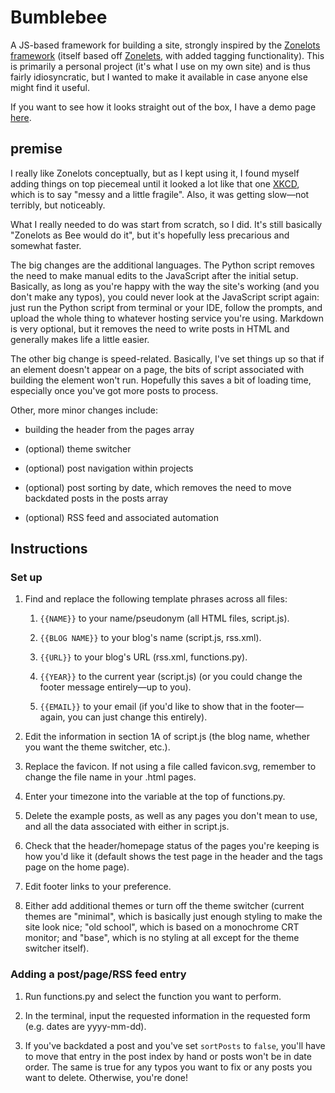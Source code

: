 # Bumblebee

A JS-based framework for building a site, strongly inspired by the [Zonelots framework](https://codeberg.org/01bbl/Zonelots) (itself based off [Zonelets](https://zonelets.net/), with added tagging functionality). This is primarily a personal project (it's what I use on my own site) and is thus fairly idiosyncratic, but I wanted to make it available in case anyone else might find it useful.

If you want to see how it looks straight out of the box, I have a demo page [here](https://bumblebee-framework.netlify.app/).

## premise

I really like Zonelots conceptually, but as I kept using it, I found myself adding things on top piecemeal until it looked a lot like that one [XKCD](https://xkcd.com/2347/), which is to say "messy and a little fragile". Also, it was getting slow—not terribly, but noticeably. 

What I really needed to do was start from scratch, so I did. It's still basically "Zonelots as Bee would do it", but it's hopefully less precarious and somewhat faster.

The big changes are the additional languages. The Python script removes the need to make manual edits to the JavaScript after the initial setup. Basically, as long as you're happy with the way the site's working (and you don't make any typos), you could never look at the JavaScript script again: just run the Python script from terminal or your IDE, follow the prompts, and upload the whole thing to whatever hosting service you're using. Markdown is very optional, but it removes the need to write posts in HTML and generally makes life a little easier. 

The other big change is speed-related. Basically, I've set things up so that if an element doesn't appear on a page, the bits of script associated with building the element won't run. Hopefully this saves a bit of loading time, especially once you've got more posts to process.

Other, more minor changes include:

- building the header from the pages array

- (optional) theme switcher

- (optional) post navigation within projects

- (optional) post sorting by date, which removes the need to move backdated posts in the posts array

- (optional) RSS feed and associated automation

## Instructions

### Set up

1. Find and replace the following template phrases across all files:

	1. `{{NAME}}` to your name/pseudonym (all HTML files, script.js).

	2. `{{BLOG NAME}}` to your blog's name (script.js, rss.xml).

	3. `{{URL}}` to your blog's URL (rss.xml, functions.py).

	4. `{{YEAR}}` to the current year (script.js) (or you could change the footer message entirely—up to you).

	5. `{{EMAIL}}` to your email (if you'd like to show that in the footer—again, you can just change this entirely).

2. Edit the information in section 1A of script.js (the blog name, whether you want the theme switcher, etc.).

3. Replace the favicon. If not using a file called favicon.svg, remember to change the file name in your .html pages.

3. Enter your timezone into the variable at the top of functions.py.

4. Delete the example posts, as well as any pages you don't mean to use, and all the data associated with either in script.js. 

5. Check that the header/homepage status of the pages you're keeping is how you'd like it (default shows the test page in the header and the tags page on the home page).

6. Edit footer links to your preference.

7. Either add additional themes or turn off the theme switcher (current themes are "minimal", which is basically just enough styling to make the site look nice; "old school", which is based on a monochrome CRT monitor; and "base", which is no styling at all except for the theme switcher itself).

### Adding a post/page/RSS feed entry

1. Run functions.py and select the function you want to perform.

2. In the terminal, input the requested information in the requested form (e.g. dates are yyyy-mm-dd).

3. If you've backdated a post and you've set `sortPosts` to `false`, you'll have to move that entry in the post index by hand or posts won't be in date order. The same is true for any typos you want to fix or any posts you want to delete. Otherwise, you're done!